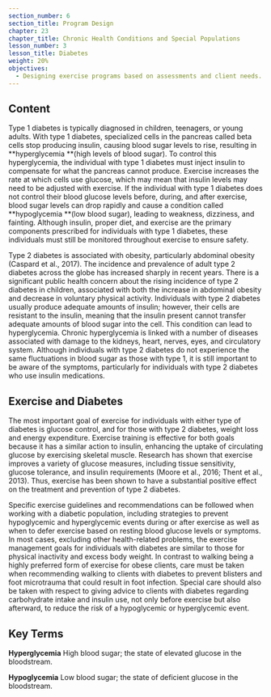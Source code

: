 ```yaml
---
section_number: 6
section_title: Program Design
chapter: 23
chapter_title: Chronic Health Conditions and Special Populations
lesson_number: 3
lesson_title: Diabetes
weight: 20%
objectives:
  - Designing exercise programs based on assessments and client needs.
---
```


## Content
Type 1 diabetes is typically diagnosed in children, teenagers, or young adults. With type 1 diabetes, specialized cells in the pancreas called beta cells stop producing insulin, causing blood sugar levels to rise, resulting in **hyperglycemia **(high levels of blood sugar). To control this hyperglycemia, the individual with type 1 diabetes must inject insulin to compensate for what the pancreas cannot produce. Exercise increases the rate at which cells use glucose, which may mean that insulin levels may need to be adjusted with exercise. If the individual with type 1 diabetes does not control their blood glucose levels before, during, and after exercise, blood sugar levels can drop rapidly and cause a condition called **hypoglycemia **(low blood sugar), leading to weakness, dizziness, and fainting. Although insulin, proper diet, and exercise are the primary components prescribed for individuals with type 1 diabetes, these individuals must still be monitored throughout exercise to ensure safety.

Type 2 diabetes is associated with obesity, particularly abdominal obesity (Caspard et al., 2017). The incidence and prevalence of adult type 2 diabetes across the globe has increased sharply in recent years. There is a significant public health concern about the rising incidence of type 2 diabetes in children, associated with both the increase in abdominal obesity and decrease in voluntary physical activity. Individuals with type 2 diabetes usually produce adequate amounts of insulin; however, their cells are resistant to the insulin, meaning that the insulin present cannot transfer adequate amounts of blood sugar into the cell. This condition can lead to hyperglycemia. Chronic hyperglycemia is linked with a number of diseases associated with damage to the kidneys, heart, nerves, eyes, and circulatory system. Although individuals with type 2 diabetes do not experience the same fluctuations in blood sugar as those with type 1, it is still important to be aware of the symptoms, particularly for individuals with type 2 diabetes who use insulin medications.

## Exercise and Diabetes

The most important goal of exercise for individuals with either type of diabetes is glucose control, and for those with type 2 diabetes, weight loss and energy expenditure. Exercise training is effective for both goals because it has a similar action to insulin, enhancing the uptake of circulating glucose by exercising skeletal muscle. Research has shown that exercise improves a variety of glucose measures, including tissue sensitivity, glucose tolerance, and insulin requirements (Moore et al., 2016; Thent et al., 2013). Thus, exercise has been shown to have a substantial positive effect on the treatment and prevention of type 2 diabetes.

Specific exercise guidelines and recommendations can be followed when working with a diabetic population, including strategies to prevent hypoglycemic and hyperglycemic events during or after exercise as well as when to defer exercise based on resting blood glucose levels or symptoms. In most cases, excluding other health-related problems, the exercise management goals for individuals with diabetes are similar to those for physical inactivity and excess body weight. In contrast to walking being a highly preferred form of exercise for obese clients, care must be taken when recommending walking to clients with diabetes to prevent blisters and foot microtrauma that could result in foot infection. Special care should also be taken with respect to giving advice to clients with diabetes regarding carbohydrate intake and insulin use, not only before exercise but also afterward, to reduce the risk of a hypoglycemic or hyperglycemic event.

## Key Terms

**Hyperglycemia**
High blood sugar; the state of elevated glucose in the bloodstream.

**Hypoglycemia**
Low blood sugar; the state of deficient glucose in the bloodstream.